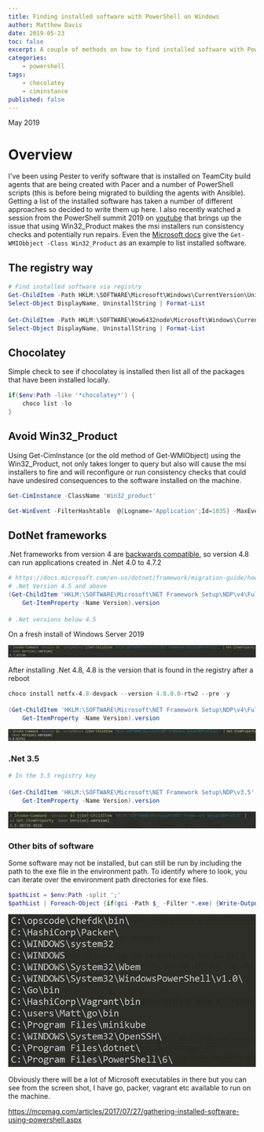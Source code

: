 ```yaml
---
title: Finding installed software with PowerShell on Windows
author: Matthew Davis
date: 2019-05-23
toc: false
excerpt: A couple of methods on how to find installed software with PowerShell
categories:
    - powershell
tags:
    - chocolatey
    - ciminstance
published: false
---
```

May 2019

# Overview

I've been using Pester to verify software that is installed on TeamCity build agents that are being created with Pacer and a number of PowerShell scripts (this is before being migrated to building the agents with Ansible). Getting a list of the installed software has taken a number of different approaches so decided to write them up here. I also recently watched a session from the PowerShell summit 2019 on [youtube] that brings up the issue that using Win32_Product makes the msi installers run consistency checks and potentially run repairs. Even the [Microsoft docs] give the ```Get-WMIObbject -Class Win32_Product``` as an example to list installed software.

## The registry way

```powershell
# Find installed software via registry
Get-ChildItem -Path HKLM:\SOFTWARE\Microsoft\Windows\CurrentVersion\Uninstall\ | Get-ItemProperty |
Select-Object DisplayName, UninstallString | Format-List

Get-ChildItem -Path HKLM:\SOFTWARE\Wow6432node\Microsoft\Windows\CurrentVersion\Uninstall | Get-ItemProperty |
Select-Object DisplayName, UninstallString | Format-List
```

## Chocolatey

Simple check to see if chocolatey is installed then list all of the packages that have been installed locally.

```powershell
if($env:Path -like '*chocolatey*') {
    choco list -lo
}
```

## Avoid Win32_Product

Using Get-CimInstance (or the old method of Get-WMIObject) using the Win32_Product, not only takes longer to query but also will cause the msi installers to fire and will reconfigure or run consistency checks that could have undesired consequences to the software installed on the machine.

```powershell
Get-CimInstance -ClassName 'Win32_product'
```

```powershell
Get-WinEvent -FilterHashtable  @{Logname='Application';Id=1035} -MaxEvents 20
```

## DotNet frameworks

.Net frameworks from version 4 are [backwards compatible], so version 4.8 can run applications created in .Net 4.0 to 4.7.2

```powershell
# https://docs.microsoft.com/en-us/dotnet/framework/migration-guide/how-to-determine-which-versions-are-installed
# .Net Version 4.5 and above
(Get-ChildItem 'HKLM:\SOFTWARE\Microsoft\NET Framework Setup\NDP\v4\Full\' |
    Get-ItemProperty -Name Version).version

# .Net versions below 4.5
```

On a fresh install of Windows Server 2019

![dotnet 4.7 install](/images/finding-installed-software/dotnet4-7.png)

After installing .Net 4.8, 4.8 is the version that is found in the registry after a reboot

```powershell
choco install netfx-4.8-devpack --version 4.8.0.0-rtw2 --pre -y

(Get-ChildItem 'HKLM:\SOFTWARE\Microsoft\NET Framework Setup\NDP\v4\Full\' |
    Get-ItemProperty -Name Version).version
```

![dotnet 4.8 install](/images/finding-installed-software/dotnet4-8.png)

### .Net 3.5

```powershell
# In the 3.5 registry key

(Get-ChildItem 'HKLM:\SOFTWARE\Microsoft\NET Framework Setup\NDP\v3.5'  |
    Get-ItemProperty -Name Version).version
```

![dotnet 4.8 install](/images/finding-installed-software/dotnet3-5.png)

### Other bits of software

Some software may not be installed, but can still be run by including the path to the exe file in the environment path. 
To identify where to look, you can iterate over the environment path directories for exe files.

```powershell
$pathList = $env:Path -split ';'
$pathList | Foreach-Object {if(gci -Path $_ -Filter *.exe) {Write-Output "$_"}
```

![from path](/images/finding-installed-software/from-path.png)

Obviously there will be a lot of Microsoft executables in there but you can see from the screen shot, I have go, packer, vagrant etc available to run on the machine.

[Microsoft docs]: https://docs.microsoft.com/en-us/powershell/scripting/samples/working-with-software-installations?view=powershell-6
[youtube]: https://youtu.be/fAfxDjg1Y_M?t=
[backwards compatible]: https://github.com/dotnet/docs/blob/master/docs/framework/install/on-windows-10.md
https://mcpmag.com/articles/2017/07/27/gathering-installed-software-using-powershell.aspx